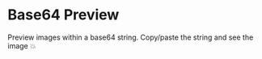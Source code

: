 # Base64 Preview
Preview images within a base64 string. Copy/paste the string and see the image :boom:

